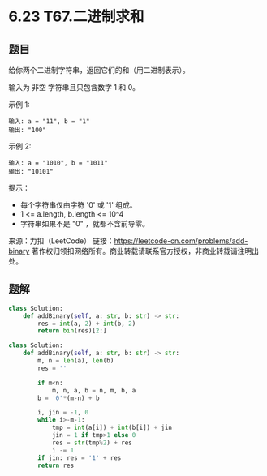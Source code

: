 # 6.23 T67.二进制求和

## 题目
给你两个二进制字符串，返回它们的和（用二进制表示）。

输入为 非空 字符串且只包含数字 1 和 0。

示例 1:
```
输入: a = "11", b = "1"
输出: "100"
```
示例 2:
```
输入: a = "1010", b = "1011"
输出: "10101"
```

提示：
- 每个字符串仅由字符 '0' 或 '1' 组成。
- 1 <= a.length, b.length <= 10^4
- 字符串如果不是 "0" ，就都不含前导零。

来源：力扣（LeetCode）
链接：https://leetcode-cn.com/problems/add-binary
著作权归领扣网络所有。商业转载请联系官方授权，非商业转载请注明出处。

## 题解

```python
class Solution:
    def addBinary(self, a: str, b: str) -> str:
        res = int(a, 2) + int(b, 2)
        return bin(res)[2:]
```

```python
class Solution:
    def addBinary(self, a: str, b: str) -> str:
        m, n = len(a), len(b)
        res = ''

        if m<n:
            m, n, a, b = n, m, b, a
        b = '0'*(m-n) + b

        i, jin = -1, 0
        while i>-m-1:
            tmp = int(a[i]) + int(b[i]) + jin
            jin = 1 if tmp>1 else 0
            res = str(tmp%2) + res
            i -= 1
        if jin: res = '1' + res
        return res
```
